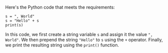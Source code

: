 Here's the Python code that meets the requirements:
```
s = ", World"
s = "Hello" + s
print(s)
```
In this code, we first create a string variable `s` and assign it the value `", World"`. We then prepend the string `"Hello"` to `s` using the `+` operator. Finally, we print the resulting string using the `print()` function.

